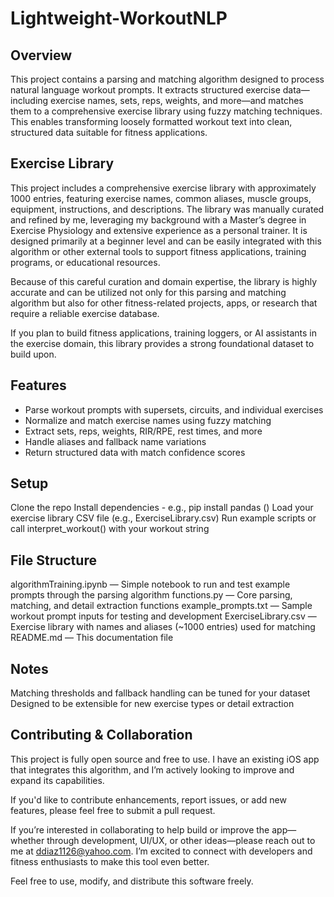 # Lightweight-WorkoutNLP

## Overview
This project contains a parsing and matching algorithm designed to process natural language workout prompts. It extracts structured exercise data—including exercise names, sets, reps, weights, and more—and matches them to a comprehensive exercise library using fuzzy matching techniques. This enables transforming loosely formatted workout text into clean, structured data suitable for fitness applications.

## Exercise Library
This project includes a comprehensive exercise library with approximately 1000 entries, featuring exercise names, common aliases, muscle groups, equipment, instructions, and descriptions. The library was manually curated and refined by me, leveraging my background with a Master’s degree in Exercise Physiology and extensive experience as a personal trainer. It is designed primarily at a beginner level and can be easily integrated with this algorithm or other external tools to support fitness applications, training programs, or educational resources.

Because of this careful curation and domain expertise, the library is highly accurate and can be utilized not only for this parsing and matching algorithm but also for other fitness-related projects, apps, or research that require a reliable exercise database.

If you plan to build fitness applications, training loggers, or AI assistants in the exercise domain, this library provides a strong foundational dataset to build upon.

## Features
- Parse workout prompts with supersets, circuits, and individual exercises
- Normalize and match exercise names using fuzzy matching
- Extract sets, reps, weights, RIR/RPE, rest times, and more
- Handle aliases and fallback name variations
- Return structured data with match confidence scores

## Setup
Clone the repo
Install dependencies - e.g., pip install pandas ()
Load your exercise library CSV file (e.g., ExerciseLibrary.csv)
Run example scripts or call interpret_workout() with your workout string


## File Structure
algorithmTraining.ipynb — Simple notebook to run and test example prompts through the parsing algorithm
functions.py — Core parsing, matching, and detail extraction functions
example_prompts.txt — Sample workout prompt inputs for testing and development
ExerciseLibrary.csv — Exercise library with names and aliases (~1000 entries) used for matching
README.md — This documentation file

## Notes
Matching thresholds and fallback handling can be tuned for your dataset
Designed to be extensible for new exercise types or detail extraction

## Contributing & Collaboration
This project is fully open source and free to use. I have an existing iOS app that integrates this algorithm, and I’m actively looking to improve and expand its capabilities.

If you'd like to contribute enhancements, report issues, or add new features, please feel free to submit a pull request.

If you’re interested in collaborating to help build or improve the app—whether through development, UI/UX, or other ideas—please reach out to me at ddiaz1126@yahoo.com. I’m excited to connect with developers and fitness enthusiasts to make this tool even better.

Feel free to use, modify, and distribute this software freely.
